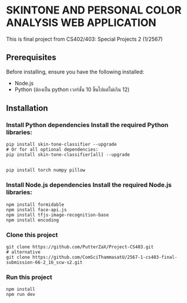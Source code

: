 # SKINTONE AND PERSONAL COLOR ANALYSIS WEB APPLICATION
This is final project from CS402/403: Special Projects 2 (1/2567)

## Prerequisites
Before installing, ensure you have the following installed:
* Node.js 
* Python (ต้องเป็น python เวอร์ชั่น 10 ขึ้นไปแต่ไม่เกิน 12)

## Installation

### Install Python dependencies Install the required Python libraries:

```shell
pip install skin-tone-classifier --upgrade
# Or for all optional dependencies:
pip install skin-tone-classifier[all] --upgrade


pip install torch numpy pillow
```

### Install Node.js dependencies Install the required Node.js libraries:

```shell
npm install formidable
npm install face-api.js
npm install tfjs-image-recognition-base
npm install encoding
```

### Clone this project

```shell
git clone https://github.com/PutterZaX/Project-CS403.git
# alternative
git clone https://github.com/ComSciThammasatU/2567-1-cs403-final-submission-66-2_16_scw-s2.git
```

### Run this project
```shell
npm install
npm run dev
```

